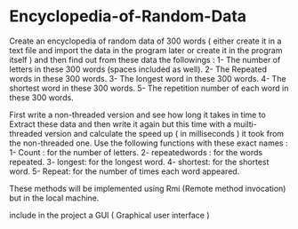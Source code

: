 # Encyclopedia-of-Random-Data
Create an encyclopedia of random data of 300 words ( either create it in a text file and import the data in the program later or create it in the program itself ) and then find out from these data the followings :
1- The number of letters in these 300 words (spaces included as well).
2- The Repeated words in these 300 words.
3- The longest word in these 300 words.
4- The shortest word in these 300 words.
5- The repetition number of each word in these 300 words.

First write a non-threaded version and see how long it takes in time to Extract these data and then write it again but this time with a muilti-threaded version and calculate the speed up ( in milliseconds ) it took from the non-threaded one.
Use the following functions with these exact names :
1- Count : for the number of letters.
2- repeatedwords : for the words repeated.
3- longest: for the longest word.
4- shortest: for the shortest word.
5- Repeat: for the number of times each word appeared.

These methods will be implemented using Rmi (Remote method invocation) but in the local machine.

include in the project a GUI ( Graphical user interface ) 
